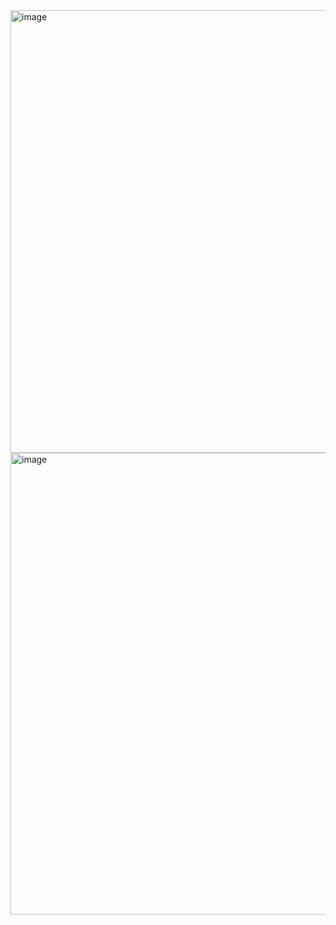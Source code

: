 <img width="1447" height="708" alt="image" src="https://github.com/user-attachments/assets/a1f7235d-47cd-4d13-9ff0-d16674bdb7cf" />
<img width="1460" height="739" alt="image" src="https://github.com/user-attachments/assets/0f623764-168d-47b8-84ad-956b3bf1b0e5" />
